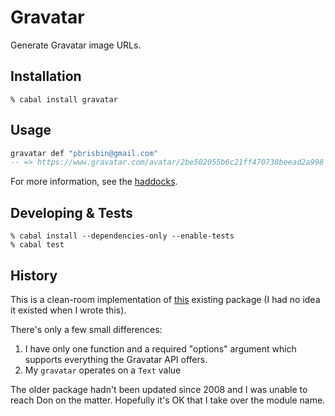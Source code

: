 # Gravatar

Generate Gravatar image URLs.

## Installation

```
% cabal install gravatar
```

## Usage

```hs
gravatar def "pbrisbin@gmail.com"
-- => https://www.gravatar.com/avatar/2be502055b6c21ff470730beead2a998
```

For more information, see the [haddocks][].

[haddocks]: http://hackage.haskell.org/package/gravatar/docs/Network-Gravatar.html

## Developing & Tests

```
% cabal install --dependencies-only --enable-tests
% cabal test
```

## History

This is a clean-room implementation of [this][] existing package (I had no idea
it existed when I wrote this).

[this]: http://hackage.haskell.org/package/gravatar-0.3

There's only a few small differences:

1. I have only one function and a required "options" argument which supports
   everything the Gravatar API offers.
2. My `gravatar` operates on a `Text` value

The older package hadn't been updated since 2008 and I was unable to reach Don
on the matter. Hopefully it's OK that I take over the module name.

